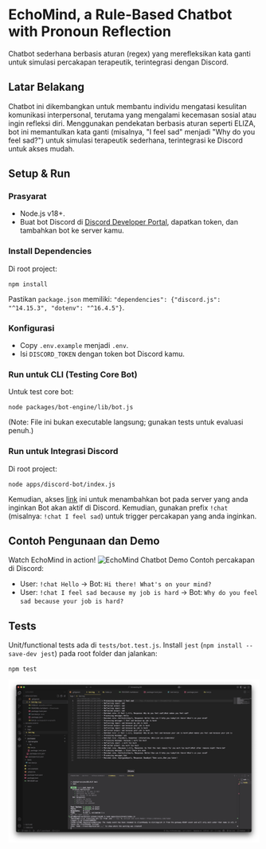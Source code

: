 # EchoMind, a Rule-Based Chatbot with Pronoun Reflection

Chatbot sederhana berbasis aturan (regex) yang merefleksikan kata ganti untuk simulasi percakapan terapeutik, terintegrasi dengan Discord.

## Latar Belakang
Chatbot ini dikembangkan untuk membantu individu mengatasi kesulitan komunikasi interpersonal, terutama yang mengalami kecemasan sosial atau ingin refleksi diri. Menggunakan pendekatan berbasis aturan seperti ELIZA, bot ini memantulkan kata ganti (misalnya, "I feel sad" menjadi "Why do you feel sad?") untuk simulasi terapeutik sederhana, terintegrasi ke Discord untuk akses mudah.

## Setup & Run

### Prasyarat
- Node.js v18+.
- Buat bot Discord di [Discord Developer Portal](https://discord.com/developers/applications), dapatkan token, dan tambahkan bot ke server kamu.

### Install Dependencies
Di root project:
```
npm install
```
Pastikan `package.json` memiliki: `"dependencies": {"discord.js": "^14.15.3", "dotenv": "^16.4.5"}`.

### Konfigurasi
- Copy `.env.example` menjadi `.env`.
- Isi `DISCORD_TOKEN` dengan token bot Discord kamu.

### Run untuk CLI (Testing Core Bot)
Untuk test core bot:
```
node packages/bot-engine/lib/bot.js
```
(Note: File ini bukan executable langsung; gunakan tests untuk evaluasi penuh.)

### Run untuk Integrasi Discord
Di root project:
```
node apps/discord-bot/index.js
```

Kemudian, akses [link](https://discord.com/oauth2/authorize?client_id=1413427196151988285&permissions=67584&integration_type=0&scope=bot) ini untuk menambahkan bot pada server yang anda inginkan
Bot akan aktif di Discord. Kemudian, gunakan prefix `!chat` (misalnya: `!chat I feel sad`) untuk trigger percakapan yang anda inginkan.

## Contoh Pengunaan dan Demo
Watch EchoMind in action!
![EchoMind Chatbot Demo](demonstration.gif)
Contoh percakapan di Discord:
- User: `!chat Hello` → Bot: `Hi there! What's on your mind?`
- User: `!chat I feel sad because my job is hard` → Bot: `Why do you feel sad because your job is hard?`


## Tests
Unit/functional tests ada di `tests/bot.test.js`. Install `jest` (`npm install --save-dev jest`) pada root folder dan jalankan:
```
npm test
```

![Test Case yang telah berhasil dilakukan](screenshoots/successtests.png)
